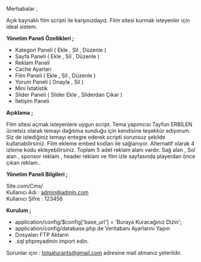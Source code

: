 Merhabalar ,

Açık kaynaklı film scripti ile karşınızdayız. Film sitesi kurmak 
isteyenler için ideal sistem.

<b>Yönetim Paneli Özellikleri ;</b>

- Kategori Paneli ( Ekle , Sil , Düzenle  )
- Sayfa Paneli ( Ekle , Sil , Düzenle )
- Reklam Paneli
- Cache Ayarları
- Film Paneli ( Ekle , Sil , Düzenle )
- Yorum Paneli ( Onayla , Sil )
- Mini İstatistik 
- Slider Paneli ( Slider Ekle , Sliderdan Çıkar )
- İletişim Paneli 

<b>Açıklama ; </b>

Film sitesi açmak isteyenlere uygun script. Tema yapımcısı Tayfun ERBİLEN
ücretsiz olarak temayı dağıtıma sunduğu için kendisine teşekkür ediyorum. 
Siz de istediğiniz temayı entegre ederek scripti sorunsuz şekilde kullanabilirsiniz.
Film ekleme embed kodları ile sağlanıyor. Alternatif olarak 4 izleme kodu ekleyebilirsiniz.
Toplam 5 adet reklam alanı vardır. Sağ alan , Sol alan , sponsor reklam , header reklam ve 
film izle sayfasında playerdan önce çıkan reklam..

<b>Yönetim Paneli Bilgileri ;</b>

Site.com/Cms/<br />
Kullanıcı Adı : admin@admin.com<br />
Kullanıcı Şifre : 123456

<b>Kurulum ; </b>

- application/config/$config['base_url'] = 'Buraya Kuracağınız Dizin';
- application/config/database.php de Veritabanı Ayarlarını Yapın
- Dosyaları FTP Aktarın 
- .sql phpmyadmin import edin.

Sorunlar için : tolgaturants@gmail.com adresine mail atmanız yeterlidir.